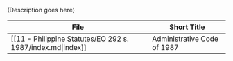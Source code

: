 (Description goes here)

| File                                                        | Short Title                 |
| ----------------------------------------------------------- | --------------------------- |
| [[11 - Philippine Statutes/EO 292 s. 1987/index.md\|index]] | Administrative Code of 1987 |

